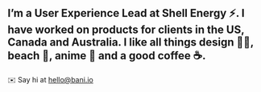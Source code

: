 ## I’m a User Experience Lead at Shell Energy ⚡️. I have worked on products for clients in the US, Canada and Australia. I like all things design ✍🏼, beach 🌊, anime 👺 and a good coffee ☕️. 

✉️ Say hi at hello@bani.io

